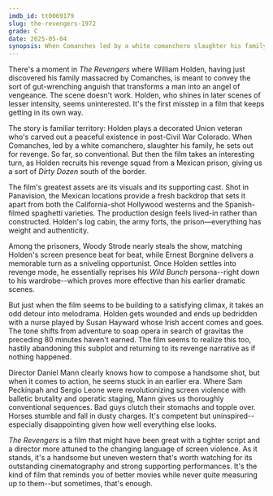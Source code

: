 ```yaml
---
imdb_id: tt0069179
slug: the-revengers-1972
grade: C
date: 2025-05-04
synopsis: When Comanches led by a white comanchero slaughter his family, rancher William Holden recruits a band of Mexican prison inmates—including Woody Strode and Ernest Borgnine—for his revenge mission.
---
```


There's a moment in _The Revengers_ where William Holden, having just discovered his family massacred by Comanches, is meant to convey the sort of gut-wrenching anguish that transforms a man into an angel of vengeance. The scene doesn't work. Holden, who shines in later scenes of lesser intensity, seems uninterested. It's the first misstep in a film that keeps getting in its own way.

The story is familiar territory: Holden plays a decorated Union veteran who's carved out a peaceful existence in post-Civil War Colorado. When Comanches, led by a white comanchero, slaughter his family, he sets out for revenge. So far, so conventional. But then the film takes an interesting turn, as Holden recruits his revenge squad from a Mexican prison, giving us a sort of <span data-imdb-id="tt0061578">_Dirty Dozen_</span> south of the border.

The film's greatest assets are its visuals and its supporting cast. Shot in Panavision, the Mexican locations provide a fresh backdrop that sets it apart from both the California-shot Hollywood westerns and the Spanish-filmed spaghetti varieties. The production design feels lived-in rather than constructed. Holden's log cabin, the army forts, the prison—everything has weight and authenticity.

Among the prisoners, Woody Strode nearly steals the show, matching Holden's screen presence beat for beat, while Ernest Borgnine delivers a memorable turn as a sniveling opportunist. Once Holden settles into revenge mode, he essentially reprises his <span data-imdb-id="tt0065214">_Wild Bunch_</span> persona--right down to his wardrobe--which proves more effective than his earlier dramatic scenes.

But just when the film seems to be building to a satisfying climax, it takes an odd detour into melodrama. Holden gets wounded and ends up bedridden with a nurse played by Susan Hayward whose Irish accent comes and goes. The tone shifts from adventure to soap opera in search of gravitas the preceding 80 minutes haven't earned. The film seems to realize this too, hastily abandoning this subplot and returning to its revenge narrative as if nothing happened.

Director Daniel Mann clearly knows how to compose a handsome shot, but when it comes to action, he seems stuck in an earlier era. Where Sam Peckinpah and Sergio Leone were revolutionizing screen violence with balletic brutality and operatic staging, Mann gives us thoroughly conventional sequences. Bad guys clutch their stomachs and topple over. Horses stumble and fall in dusty charges. It's competent but uninspired--especially disappointing given how well everything else looks.

_The Revengers_ is a film that might have been great with a tighter script and a director more attuned to the changing language of screen violence. As it stands, it's a handsome but uneven western that's worth watching for its outstanding cinematography and strong supporting performances. It's the kind of film that reminds you of better movies while never quite measuring up to them--but sometimes, that's enough.